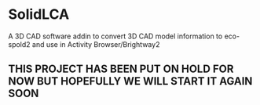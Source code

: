 # SolidLCA
A 3D CAD software addin to convert 3D CAD model information to eco-spold2 and use in Activity Browser/Brightway2

## THIS PROJECT HAS BEEN PUT ON HOLD FOR NOW BUT HOPEFULLY WE WILL START IT AGAIN SOON
